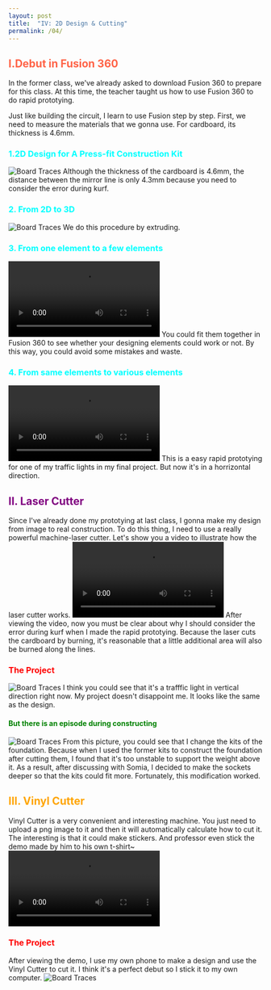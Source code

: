 ```yaml
---
layout: post
title:  "IV: 2D Design & Cutting"
permalink: /04/
---
```


<h2 style="color:Tomato;"> I.Debut in Fusion 360</h2>

In the former class, we've already asked to download Fusion 360 to prepare for this class. At this time, the teacher taught us how to use Fusion 360 to do rapid prototying. 

Just like building the circuit, I learn to use Fusion step by step. First, we need to measure the materials that we gonna use. For cardboard, its thickness is 4.6mm.

<h3 style="color:Aqua;"> 1.2D Design for A Press-fit Construction Kit</h3>
<img src="a.jpeg" alt="Board Traces">
Although the thickness of the cardboard is 4.6mm, the distance between the mirror line is only 4.3mm because you need to consider the error during kurf.

<h3 style="color:Aqua;"> 2. From 2D to 3D</h3>
<img src="b.png" alt="Board Traces">
We do this procedure by extruding.

<h3 style="color:Aqua;"> 3. From one element to a few elements</h3>
<video controls>
	<source src="c.mp4" type="video/mp4">
</video>
You could fit them together in Fusion 360 to see whether your designing elements could work or not. By this way, you could avoid some mistakes and waste.

<h3 style="color:Aqua;"> 4. From same elements to various elements</h3>
<video controls>
	<source src="d.mp4" type="video/mp4">
</video>
This is a easy rapid prototying for one of my traffic lights in my final project. But now it's in a horrizontal direction.
<h2 style="color:Purple;"> II. Laser Cutter</h2>
Since I've already done my prototying at last class, I gonna make my design from image to real construction. To do this thing, I need to use a really powerful machine-laser cutter. Let's show you a video to illustrate how the laser cutter works.
<video controls>
	<source src="1.mp4" type="video/mp4">
</video>
After viewing the video, now you must be clear about why I should consider the error during kurf when I made the rapid prototying. Because the laser cuts the cardboard by burning, it's reasonable that a little additional area will also be burned along the lines.

<h3 style="color:Red;"> The Project</h3>
<img src="3.jpeg" alt="Board Traces">
I think you could see that it's a trafffic light in vertical direction right now. My project doesn't disappoint me. It looks like the same as the design. 

<h4 style="color:Green;"> But there is an episode during constructing</h4>
<img src="4.jpeg" alt="Board Traces">
From this picture, you could see that I change the kits of the foundation. Because when I used the former kits to construct the foundation after cutting them, I found that it's too unstable to support the weight above it. As a result, after discussing with Somia, I decided to make the sockets deeper so that the kits could fit more. Fortunately, this modification worked.

<h2 style="color:Orange;"> III. Vinyl Cutter</h2>
Vinyl Cutter is a very convenient and interesting machine. You just need to upload a png image to it and then it will automatically calculate how to cut it. The interesting is that it could make stickers. And professor even stick the demo made by him to his own t-shirt~
<video controls>
	<source src="5.mp4" type="video/mp4">
</video>

<h3 style="color:Red;"> The Project</h3>
After viewing the demo, I use my own phone to make a design and use the Vinyl Cutter to cut it. I think it's a perfect debut so I stick it to my own computer.
<img src="2.jpeg" alt="Board Traces">

